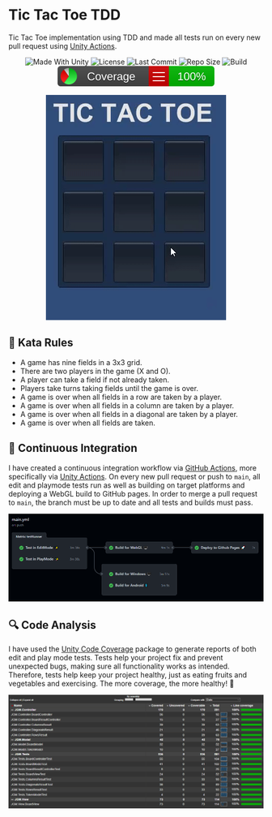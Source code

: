 # Tic Tac Toe TDD
Tic Tac Toe implementation using TDD and made all tests run on every new pull request using [Unity Actions](https://github.com/game-ci/unity-actions).

<p align="center">
  <a>
    <img alt="Made With Unity" src="https://img.shields.io/badge/made%20with-Unity-57b9d3.svg?logo=Unity">
  </a>
  <a>
    <img alt="License" src="https://img.shields.io/github/license/JoanStinson/TicTacToeTDD?logo=github">
  </a>
  <a>
    <img alt="Last Commit" src="https://img.shields.io/github/last-commit/JoanStinson/TicTacToeTDD?logo=Mapbox&color=orange">
  </a>
  <a>
    <img alt="Repo Size" src="https://img.shields.io/github/repo-size/JoanStinson/TicTacToeTDD?logo=VirtualBox">
  </a>
  <a>
    <img alt="Build" src="https://github.com/JoanStinson/TicTacToeTDD/workflows/Build/badge.svg">
  </a>
  <a>
    <img alt="Unity Code Coverage" src="https://github.com/JoanStinson/TicTacToeTDD/blob/main/CodeCoverage/Report/badge_linecoverage.svg">
  </a>
</p>

<p align="center">
  <img src="https://github.com/JoanStinson/TicTacToeTDD/blob/main/Images/preview.gif">
 </p>

## 📜 Kata Rules
* A game has nine fields in a 3x3 grid.
* There are two players in the game (X and O).
* A player can take a field if not already taken.
* Players take turns taking fields until the game is over.
* A game is over when all fields in a row are taken by a player.
* A game is over when all fields in a column are taken by a player.
* A game is over when all fields in a diagonal are taken by a player.
* A game is over when all fields are taken.

## 🧩 Continuous Integration
I have created a continuous integration workflow via [GitHub Actions](https://github.com/features/actions), more specifically via [Unity Actions](https://github.com/game-ci/unity-actions). On every new pull request or push to `main`, all edit and playmode tests run as well as building on target platforms and deploying a WebGL build to GitHub pages. In order to merge a pull request to `main`, the branch must be up to date and all tests and builds must pass.
<p align="center">
  <img src="https://github.com/JoanStinson/TicTacToeTDD/blob/main/Images/ci workflow.PNG">
</p>

## 🔍 Code Analysis
I have used the [Unity Code Coverage](https://docs.unity3d.com/Packages/com.unity.testtools.codecoverage@0.2/manual/index.html) package to generate reports of both edit and play mode tests. Tests help your project fix and prevent unexpected bugs, making sure all functionality works as intended. Therefore, tests help keep your project healthy, just as eating fruits and vegetables and exercising. The more coverage, the more healthy! 💪
<p align="center">
  <img src="https://github.com/JoanStinson/TicTacToeTDD/blob/main/Images/coverage.PNG">
</p>
